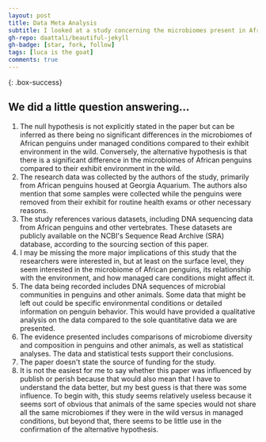```yaml
---
layout: post
title: Data Meta Analysis
subtitle: I looked at a study concerning the microbiomes present in African penguins who live in managed conditions…
gh-repo: daattali/beautiful-jekyll
gh-badge: [star, fork, follow]
tags: [luca is the goat]
comments: true
---
```


{: .box-success}
## **We did a little question answering...**
1. The null hypothesis is not explicitly stated in the paper but can be inferred as there being no significant differences in the microbiomes of African penguins under managed conditions compared to their exhibit environment in the wild. Conversely, the alternative hypothesis is that there is a significant difference in the microbiomes of African penguins compared to their exhibit environment in the wild. 
2. The research data was collected by the authors of the study, primarily from African penguins housed at Georgia Aquarium. The authors also mention that some samples were collected while the penguins were removed from their exhibit for routine health exams or other necessary reasons.
3. The study references various datasets, including DNA sequencing data from African penguins and other vertebrates. These datasets are publicly available on the NCBI's Sequence Read Archive (SRA) database, according to the sourcing section of this paper.
4. I may be missing the more major implications of this study that the researchers were interested in, but at least on the surface level, they seem interested in the microbiome of African penguins, its relationship with the environment, and how managed care conditions might affect it.
5. The data being recorded includes DNA sequences of microbial communities in penguins and other animals. Some data that might be left out could be specific environmental conditions or detailed information on penguin behavior. This would have provided a qualitative analysis on the data compared to the sole quantitative data we are presented.
6. The evidence presented includes comparisons of microbiome diversity and composition in penguins and other animals, as well as statistical analyses. The data and statistical tests support their conclusions.
7. The paper doesn't state the source of funding for the study.
8. It is not the easiest for me to say whether this paper was influenced by publish or perish because that would also mean that I have to understand the data better, but my best guess is that there was some influence. To begin with, this study seems relatively useless because it seems sort of obvious that animals of the same species would not share all the same microbiomes if they were in the wild versus in managed conditions, but beyond that, there seems to be little use in the confirmation of the alternative hypothesis. 

